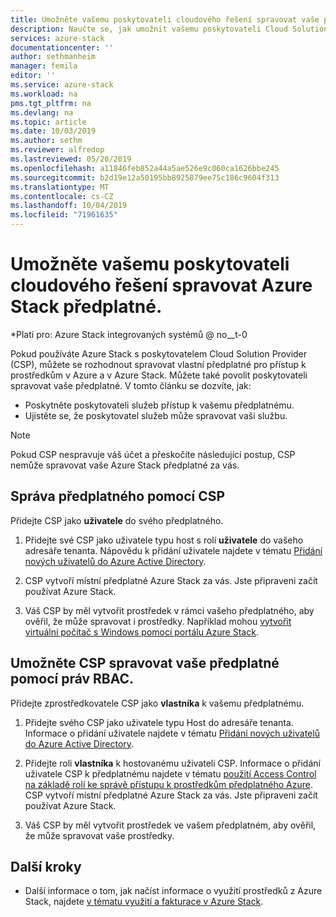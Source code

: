 ```yaml
---
title: Umožněte vašemu poskytovateli cloudového řešení spravovat vaše předplatné Azure Stack | Microsoft Docs
description: Naučte se, jak umožnit vašemu poskytovateli Cloud Solution Provider (CSP) spravovat Azure Stack předplatné za vás.
services: azure-stack
documentationcenter: ''
author: sethmanheim
manager: femila
editor: ''
ms.service: azure-stack
ms.workload: na
pms.tgt_pltfrm: na
ms.devlang: na
ms.topic: article
ms.date: 10/03/2019
ms.author: sethm
ms.reviewer: alfredop
ms.lastreviewed: 05/20/2019
ms.openlocfilehash: a11846feb852a44a5ae526e9c060ca1626bbe245
ms.sourcegitcommit: b2d19e12a50195bb8925879ee75c186c9604f313
ms.translationtype: MT
ms.contentlocale: cs-CZ
ms.lasthandoff: 10/04/2019
ms.locfileid: "71961635"
---
```

# <a name="let-your-cloud-solution-provider-manage-your-azure-stack-subscription"></a>Umožněte vašemu poskytovateli cloudového řešení spravovat Azure Stack předplatné.

*Platí pro: Azure Stack integrovaných systémů @ no__t-0

Pokud používáte Azure Stack s poskytovatelem Cloud Solution Provider (CSP), můžete se rozhodnout spravovat vlastní předplatné pro přístup k prostředkům v Azure a v Azure Stack. Můžete také povolit poskytovateli spravovat vaše předplatné. V tomto článku se dozvíte, jak:

* Poskytněte poskytovateli služeb přístup k vašemu předplatnému.
* Ujistěte se, že poskytovatel služeb může spravovat vaši službu.

> [!NOTE]
> Pokud CSP nespravuje váš účet a přeskočíte následující postup, CSP nemůže spravovat vaše Azure Stack předplatné za vás.

## <a name="manage-your-subscription-with-a-csp"></a>Správa předplatného pomocí CSP

Přidejte CSP jako **uživatele** do svého předplatného.

1. Přidejte své CSP jako uživatele typu host s rolí **uživatele** do vašeho adresáře tenanta. Nápovědu k přidání uživatele najdete v tématu [Přidání nových uživatelů do Azure Active Directory](/azure/active-directory/add-users-azure-active-directory).

2. CSP vytvoří místní předplatné Azure Stack za vás. Jste připraveni začít používat Azure Stack.

3. Váš CSP by měl vytvořit prostředek v rámci vašeho předplatného, aby ověřil, že může spravovat i prostředky. Například mohou [vytvořit virtuální počítač s Windows pomocí portálu Azure Stack](azure-stack-quick-windows-portal.md).

## <a name="let-the-csp-manage-your-subscription-using-rbac-rights"></a>Umožněte CSP spravovat vaše předplatné pomocí práv RBAC.

Přidejte zprostředkovatele CSP jako **vlastníka** k vašemu předplatnému.

1. Přidejte svého CSP jako uživatele typu Host do adresáře tenanta. Informace o přidání uživatele najdete v tématu [Přidání nových uživatelů do Azure Active Directory](/azure/active-directory/add-users-azure-active-directory).

2. Přidejte roli **vlastníka** k hostovanému uživateli CSP. Informace o přidání uživatele CSP k předplatnému najdete v tématu [použití Access Control na základě rolí ke správě přístupu k prostředkům předplatného Azure](/azure/role-based-access-control/role-assignments-portal). CSP vytvoří místní předplatné Azure Stack za vás. Jste připraveni začít používat Azure Stack.
3. Váš CSP by měl vytvořit prostředek ve vašem předplatném, aby ověřil, že může spravovat vaše prostředky.

## <a name="next-steps"></a>Další kroky

* Další informace o tom, jak načíst informace o využití prostředků z Azure Stack, najdete [v tématu využití a fakturace v Azure Stack](../operator/azure-stack-billing-and-chargeback.md).
